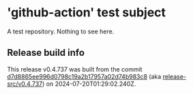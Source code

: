 # 'github-action' test subject

A test repository. Nothing to see here.


## Release build info

This release v0.4.737 was built from the commit [d7d8865ee996d0798c19a2b17957a02d74b983c8](https://github.com/kattecon/gh-release-test-ga/tree/d7d8865ee996d0798c19a2b17957a02d74b983c8) (aka [release-src/v0.4.737](https://github.com/kattecon/gh-release-test-ga/tree/release-src/v0.4.737)) on 2024-07-20T01:29:02.240Z.
        